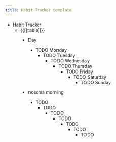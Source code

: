 ```yaml
---
title: Habit Tracker template
---
```


- Habit Tracker
	 - {{[[table]]}}
		 - Day
			 - TODO Monday
				 - TODO Tuesday
					 - TODO Wednesday
						 - TODO Thursday
							 - TODO Friday
								 - TODO Saturday
									 - TODO Sunday

		 - nosoma morning
			 - TODO
				 - TODO
					 - TODO
						 - TODO
							 - TODO
								 - TODO
									 - TODO
